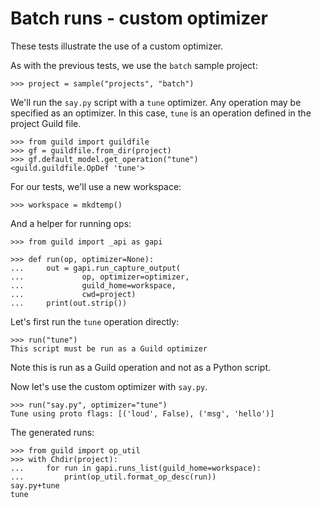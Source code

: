 # Batch runs - custom optimizer

These tests illustrate the use of a custom optimizer.

As with the previous tests, we use the `batch` sample project:

    >>> project = sample("projects", "batch")

We'll run the `say.py` script with a `tune` optimizer. Any operation
may be specified as an optimizer. In this case, `tune` is an operation
defined in the project Guild file.

    >>> from guild import guildfile
    >>> gf = guildfile.from_dir(project)
    >>> gf.default_model.get_operation("tune")
    <guild.guildfile.OpDef 'tune'>

For our tests, we'll use a new workspace:

    >>> workspace = mkdtemp()

And a helper for running ops:

    >>> from guild import _api as gapi

    >>> def run(op, optimizer=None):
    ...     out = gapi.run_capture_output(
    ...             op, optimizer=optimizer,
    ...             guild_home=workspace,
    ...             cwd=project)
    ...     print(out.strip())

Let's first run the `tune` operation directly:

    >>> run("tune")
    This script must be run as a Guild optimizer

Note this is run as a Guild operation and not as a Python script.

Now let's use the custom optimizer with `say.py`.

    >>> run("say.py", optimizer="tune")
    Tune using proto flags: [('loud', False), ('msg', 'hello')]

The generated runs:

    >>> from guild import op_util
    >>> with Chdir(project):
    ...     for run in gapi.runs_list(guild_home=workspace):
    ...         print(op_util.format_op_desc(run))
    say.py+tune
    tune
